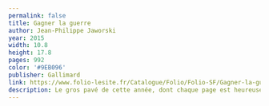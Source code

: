 ```yaml
---
permalink: false
title: Gagner la guerre
author: Jean-Philippe Jaworski
year: 2015
width: 10.8
height: 17.8 
pages: 992
color: '#9EB096'
publisher: Gallimard
link: https://www.folio-lesite.fr/Catalogue/Folio/Folio-SF/Gagner-la-guerre
description: Le gros pavé de cette année, dont chaque page est heureusement un régal de langue française. Le style de Jaworski est unique, à la frontière entre la flamboyance et l'excès. Avec ses personnages plus détestables les uns que les autres, ce récit de vengeance — sorte de <cite>Comte de Monte-Cristo</cite> dévergondé — est un divertissement de haute volée.
---
```

